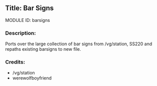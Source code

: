 ## Title: Bar Signs

MODULE ID: barsigns

### Description:

Ports over the large collection of bar signs from /vg/station, SS220 and repaths existing barsigns to new file.

### Credits:
- /vg/station
- werewolfboyfriend
